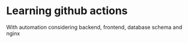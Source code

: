 # Learning github actions

With automation considering backend, frontend, database schema and nginx

